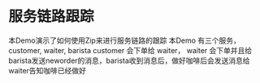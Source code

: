 # 服务链路跟踪
本Demo演示了如何使用Zip来进行服务链路的跟踪
本Demo 有三个服务，customer, waiter, barista
customer 会下单给 waiter， waiter 会下单并且给barista发送neworder的消息，barista收到消息后，做好咖啡后会发送消息给waiter告知咖啡已经做好

